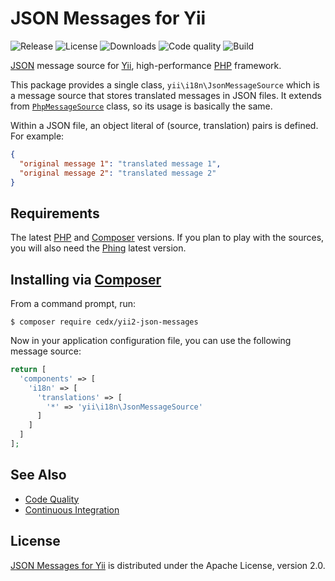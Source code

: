 # JSON Messages for Yii
![Release](http://img.shields.io/packagist/v/cedx/yii2-json-messages.svg) ![License](http://img.shields.io/packagist/l/cedx/yii2-json-messages.svg) ![Downloads](http://img.shields.io/packagist/dt/cedx/yii2-json-messages.svg) ![Code quality](https://img.shields.io/codacy/grade/e631d88b086e4f5d99c89273b779512f.svg) ![Build](http://img.shields.io/travis/cedx/yii2-json-messages.svg)

[JSON](http://json.org) message source for [Yii](http://www.yiiframework.com), high-performance [PHP](https://php.net) framework.

This package provides a single class, `yii\i18n\JsonMessageSource` which is a message source that stores translated messages in JSON files.
It extends from [`PhpMessageSource`](http://www.yiiframework.com/doc-2.0/yii-i18n-phpmessagesource.html) class, so its usage is basically the same.

Within a JSON file, an object literal of (source, translation) pairs is defined. For example:

```json
{
  "original message 1": "translated message 1",
  "original message 2": "translated message 2"
}
```

## Requirements
The latest [PHP](http://php.net) and [Composer](https://getcomposer.org) versions.
If you plan to play with the sources, you will also need the [Phing](https://www.phing.info) latest version.

## Installing via [Composer](https://getcomposer.org)
From a command prompt, run:

```shell
$ composer require cedx/yii2-json-messages
```

Now in your application configuration file, you can use the following message source:

```php
return [
  'components' => [
    'i18n' => [
      'translations' => [
        '*' => 'yii\i18n\JsonMessageSource'
      ]
    ]
  ]
];
```

## See Also
- [Code Quality](https://www.codacy.com/app/cedx/yii2-json-messages)
- [Continuous Integration](https://travis-ci.org/cedx/yii2-json-messages)

## License
[JSON Messages for Yii](https://packagist.org/packages/cedx/yii2-json-messages) is distributed under the Apache License, version 2.0.
